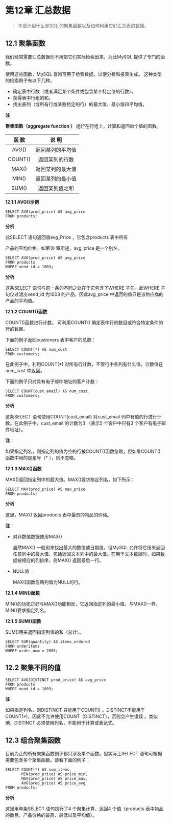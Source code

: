 # 第12章 汇总数据

>  本章介绍什么是SQL 的聚集函数以及如何利用它们汇总表的数据。

## 12.1 聚集函数

我们经常需要汇总数据而不用把它们实际检索出来，为此MySQL 提供了专门的函数。

使用这些函数，MySQL 查询可用于检索数据，以便分析和报表生成。 这种类型的检索例子有以下几种。

*  确定表中行数（或者满足某个条件或包含某个特定值的行数）。
*  获得表中行组的和。
*  找出表列（或所有行或某些特定的行）的最大值、最小值和平均值。

**注**

**聚集函数（aggregate function ）** 运行在行组上，计算和返回单个值的函数。

| 函  数 |      说  明      |
| :----: | :--------------: |
| AVG()  | 返回某列的平均值 |
| COUNT() | 返回某列的行数 |
| MAX() | 返回某列的最大值 |
| MIN() | 返回某列的最小值 |
| SUM() | 返回某列值之和 |

**12.1.1 AVG()示例**

```
SELECT AVG(prod_price) AS avg_price
FROM products;
```

**分析**

此SELECT 语句返回值avg_Price ，它包含products 表中所有

产品的平均价格。如第10 章所述，avg_price 是一个别名。

```
SELECT AVG(prod_price) AS avg_price
FROM products
WHERE vend_id = 1003;
```

**分析**

这条SELECT 语句与前一条的不同之处在于它包含了WHERE 子句。此WHERE 子句仅过滤出vend_id 为1003 的产品，因此avg_price 中返回的值只是该供应商的产品的平均值。

**12.1.2 COUNT()函数**

COUNT()函数进行计数。 可利用COUNT() 确定表中行的数目或符合特定条件的行的数目。

下面的例子返回customers 表中客户的总数：

```
SELECT COUNT(*) AS num_cust
FROM customers;
```

在此例子中，利用COUNT(*) 对所有行计数，不管行中各列有什么值。计数值在num_cust 中返回。

下面的例子只对具有电子邮件地址的客户计数：

```
SELECT COUNT(cust_email) AS num_cust
FROM customers;
```

**分析**

这条SELECT 语句使用COUNT(cust_email) 对cust_email 列中有值的行进行计数。在此例子中，cust_email 的计数为3 （表示5 个客户中只有3 个客户有电子邮件地址）。

**注**：

如果指定列名，则指定列的值为空的行被COUNT()函数忽略，但如果COUNT() 函数中用的是星号（* ），则不忽略。

**12.1.3 MAX()函数**

MAX()返回指定列中的最大值。MAX()要求指定列名，如下所示：

```
SELECT MAX(prod_price) AS max_price
FROM products;
```

**分析**

这里，MAX() 返回products 表中最贵的物品的价格。

**注**：

* 对非数值数据使用MAX()

  虽然MAX() 一般用来找出最大的数值或日期值，但MySQL 允许将它用来返回任意列中的最大值，包括返回文本列中的最大值。在用于文本数据时，如果数据按相应的列排序，则MAX() 返回最后一行。

* NULL值

  MAX()函数忽略列值为NULL的行。

**12.1.4 MIN()函数**

MIN()的功能正好与MAX()功能相反，它返回指定列的最小值。与MAX()一样，MIN()要求指定列名。

**12.1.5 SUM()函数**

SUM()用来返回指定列值的和（总计）。

```
SELECT SUM(quantity) AS items_ordered
FROM orderitems
WHERE order_num = 2005;
```

## 12.2 聚集不同的值

```
SELECT AVG(DISTINCT prod_price) AS avg_price
FROM products
WHERE vend_id = 1003;
```

**注**

如果指定列名，则DISTINCT 只能用于COUNT() 。DISTINCT不能用于COUNT(*)，因此不允许使用COUNT（DISTINCT），否则会产生错误 。类似地，DISTINCT 必须使用列名，不能用于计算或表达式。

## 12.3 组合聚集函数

目前为止的所有聚集函数例子都只涉及单个函数。但实际上SELECT 语句可根据需要包含多个聚集函数。请看下面的例子：

```
SELECT COUNT(*) AS num_items,
	   MIN(prod_price) AS price_min,
	   MAX(prod_price) AS price_max,
	   AVG(prod_price) AS price_avg
FROM products;
```

**分析**

这里用单条SELECT 语句执行了4 个聚集计算，返回4 个值（products 表中物品的数目，产品价格的最高、最低以及平均值）。


















